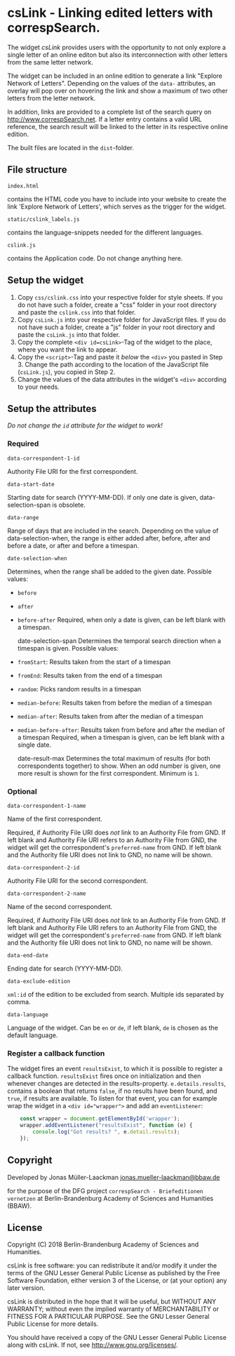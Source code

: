 # csLink - Linking edited letters with correspSearch.

The widget _csLink_ provides users with the opportunity
to not only explore a single letter of an online editon but also its interconnection
with other letters from the same letter network.

The widget can be included in an online edition to generate a link "Explore Network of Letters".
Depending on the values of the `data-` attributes, an overlay will pop over on
hovering the link and show a maximum of two other letters from the letter network.

In addition, links are provided to a complete list of the search query on <http://www.correspSearch.net>.
If a letter entry contains a valid URL reference, the search result will be linked
to the letter in its respective online edition.

The built files are located in the `dist`-folder.

## File structure

    index.html
contains the HTML code you have to include into your website
to create the link 'Explore Network of Letters', which serves
as the trigger for the widget.

    static/cslink_labels.js
contains the language-snippets needed for the different languages.

    cslink.js
contains the Application code. Do not change anything here.

## Setup the widget

1. Copy `css/cslink.css` into your respective folder for style sheets.
If you do not have such a folder, create a "css" folder in your root
directory and paste the `cslink.css` into that folder.
2. Copy `csLink.js` into your respective folder for JavaScript files.
If you do not have such a folder, create a "js" folder in your root directory
and paste the `csLink.js` into that folder.
3. Copy the complete `<div id=csLink>`-Tag of the widget to the place, where you want
the link to appear.
4. Copy the `<script>`-Tag and paste it _below_ the `<div>` you pasted in Step 3.
Change the path according to the location of the JavaScript file (`csLink.js`), you copied in Step 2.
5. Change the values of the data attributes in the widget's `<div>` according
to your needs.


## Setup the attributes
_Do not change the `id` attribute for the widget to work!_

### Required
    data-correspondent-1-id
Authority File URI for the first correspondent.

    data-start-date
Starting date for search (YYYY-MM-DD). If only one date is given, data-selection-span
is obsolete.

    data-range
Range of days that are included in the search. Depending on the value of data-selection-when,
the range is either added after, before, after and before a date, or after and before a timespan.

    date-selection-when
Determines, when the range shall be added to the given date. Possible values:
* `before`
* `after`
* `before-after`
Required, when only a date is given, can be left blank with a timespan.

    date-selection-span
Determines the temporal search direction when a timespan is given. Possible values:
* `fromStart`: Results taken from the start of a timespan
* `fromEnd`: Results taken from the end of a timespan
* `random`: Picks random results in a timespan
* `median-before`: Results taken from before the median of a timespan
* `median-after`: Results taken from after the median of a timespan
* `median-before-after`: Results taken from before and after the median of a timespan
Required, when a timespan is given, can be left blank with a single date.

    date-result-max
Determines the total maximum of results (for both correspondents together) to show.
When an odd number is given, one more result is shown for the first correspondent.
Minimum is `1`.

### Optional
    data-correspondent-1-name
Name of the first correspondent.

Required, if Authority File URI does _not_ link to an Authority File from GND.
If left blank and Authority File URI refers to an Authority File from GND,
the widget will get the correspondent's `preferred-name` from GND.
If left blank and the Authority file URI does not link to GND, no name will be shown.

    data-correspondent-2-id
Authority File URI for the second correspondent.

    data-correspondent-2-name
Name of the second correspondent.

Required, if Authority File URI does _not_ link to an Authority File from GND.
If left blank and Authority File URI refers to an Authority File from GND,
the widget will get the correspondent's `preferred-name` from GND.
If left blank and the Authority file URI does not link to GND, no name will be shown.

    data-end-date
Ending date for search (YYYY-MM-DD).

    data-exclude-edition
`xml:id` of the edition to be excluded from search. Multiple ids separated by comma.

    data-language
Language of the widget. Can be `en` or `de`, if left blank, `de` is chosen as the default language.

### Register a callback function

The widget fires an event `resultsExist`, to which it is possible to register a callback function. 
`resultsExist` fires once on initialization and then whenever changes are detected in the results-property. 
`e.details.results`, contains a boolean that returns `false`, if no results have been found, and `true`, if results are available.
To listen for that event, you can for example wrap the widget in a `<div id="wrapper">` and add an `eventListener`:
```js
    const wrapper = document.getElementById('wrapper');
    wrapper.addEventListener("resultsExist", function (e) {
        console.log("Got results? ", e.detail.results);
    });
```

## Copyright
Developed by
Jonas Müller-Laackman
jonas.mueller-laackman@bbaw.de

for the purpose of the DFG project
`correspSearch - Briefeditionen vernetzen`
at Berlin-Brandenburg Academy of Sciences and Humanities (BBAW).

## License

Copyright (C) 2018 Berlin-Brandenburg Academy of Sciences and Humanities.

csLink is free software: you can redistribute it and/or modify
it under the terms of the GNU Lesser General Public License as published by
the Free Software Foundation, either version 3 of the License, or
(at your option) any later version.

csLink is distributed in the hope that it will be useful,
but WITHOUT ANY WARRANTY; without even the implied warranty of
MERCHANTABILITY or FITNESS FOR A PARTICULAR PURPOSE.  See the
GNU Lesser General Public License for more details.

You should have received a copy of the GNU Lesser General Public License
along with csLink.  If not, see <http://www.gnu.org/licenses/>.
